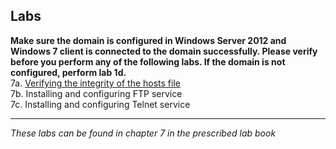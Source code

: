 ## Labs

**Make sure the domain is configured in Windows Server 2012 and Windows 7 client is connected to the domain successfully. Please verify before you perform any of the following labs. If the domain is not configured, perform lab 1d.**  
7a. [Verifying the integrity of the hosts file](https://vimeo.com/230790352/1796877a8e)    
7b. Installing and configuring FTP service  
7c. Installing and configuring Telnet service  
___
*These labs can be found in chapter 7 in the prescribed lab book* 
